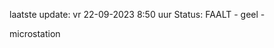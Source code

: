 laatste update: 
vr 22-09-2023  8:50   uur 
Status: FAALT - geel - 
<div class="service Y">microstation</div>